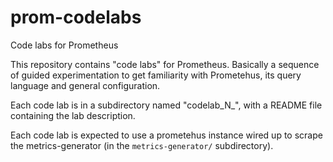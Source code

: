 # prom-codelabs
Code labs  for Prometheus

This repository contains "code labs" for Prometheus. Basically a
sequence of guided experimentation to get familiarity with Prometehus,
its query language and general configuration.

Each code lab is in a subdirectory named "codelab_N_", with a README
file containing the lab description.

Each code lab is expected to use a prometehus instance wired up to
scrape the metrics-generator (in the `metrics-generator/` subdirectory).

